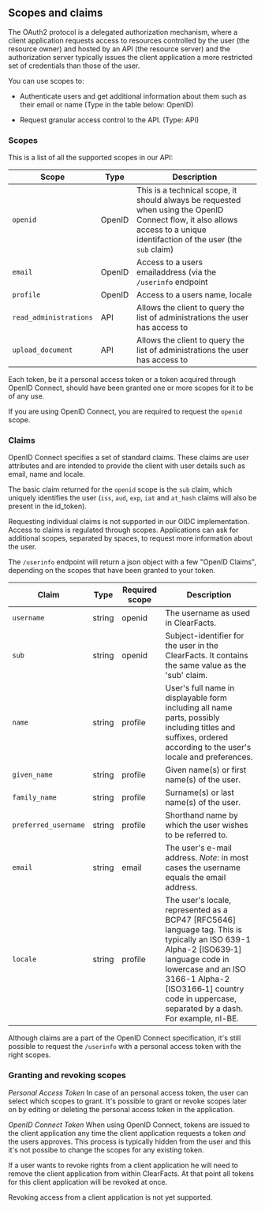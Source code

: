 ## Scopes and claims

The OAuth2 protocol is a delegated authorization mechanism, where a client application requests 
access to resources controlled by the user (the resource owner) and hosted by an API 
(the resource server) and the authorization server typically issues the client application a more restricted 
set of credentials than those of the user.
 
You can use scopes to:

 * Authenticate users and get additional information about them such as their email or name (Type in the table below: OpenID)

 * Request granular access control to the API. (Type: API)

### Scopes

This is a list of all the supported scopes in our API:

Scope                | Type   | Description
---------------------|--------|------------------------
`openid`               | OpenID | This is a technical scope, it should always be requested when using the OpenID Connect flow, it also allows access to a unique identifaction of the user (the `sub` claim)
`email`                | OpenID | Access to a users emailaddress (via the ``/userinfo`` endpoint 
`profile`              | OpenID | Access to a users name, locale
`read_administrations` | API    | Allows the client to query the list of administrations the user has access to
`upload_document`      | API    | Allows the client to query the list of administrations the user has access to

Each token, be it a personal access token or a token acquired through OpenID Connect, 
should have been granted one or more scopes for it to be of any use. 

If you are using OpenID Connect, you are required to request the `openid` scope.

### Claims
OpenID Connect specifies a set of standard claims. These claims are user attributes and are intended to provide 
the client with user details such as email, name and locale.

The basic claim returned for the `openid` scope is the `sub` claim, which uniquely identifies the user 
(`iss`, `aud`, `exp`, `iat` and `at_hash` claims will also be present in the id_token). 

Requesting individual claims is not supported in our OIDC implementation.
Access to claims is regulated through scopes.
Applications can ask for additional scopes, separated by spaces, 
to request more information about the user.

The `/userinfo` endpoint will return a json object with a few "OpenID Claims", depending on the scopes that have been granted to your token.


Claim        | Type       | Required scope | Description
------------ | ---------- | -------------- | ----------------------------------------- 
`username`	 | string     | openid         | The username as used in ClearFacts. 
`sub`          | string     | openid         | Subject-identifier for the user in the ClearFacts.  It contains the same value as the 'sub' claim.
`name`	     | string     | profile        | User's full name in displayable form including all name parts, possibly including titles and suffixes, ordered according to the user's locale and preferences.
`given_name`   | string	  | profile        | Given name(s) or first name(s) of the user. 
`family_name`  | string     | profile        | Surname(s) or last name(s) of the user.
`preferred_username` | string | profile      | Shorthand name by which the user wishes to be referred to. 
`email`	     | string     | email          | The user's e-mail address. *Note*: in most cases the username equals the email address. 
`locale`       | string     | profile        | The user's locale, represented as a BCP47 [RFC5646] language tag. This is typically an ISO 639-1 Alpha-2 [ISO639‑1] language code in lowercase and an ISO 3166-1 Alpha-2 [ISO3166‑1] country code in uppercase, separated by a dash. For example, nl-BE.

Although claims are a part of the OpenID Connect specification, it's still possible to request the `/userinfo` with a personal access token with the right scopes.

### Granting and revoking scopes

*Personal Access Token*
In case of an personal access token, the user can select which scopes to grant.
It's possible to grant or revoke scopes later on by editing or deleting the personal access token in the application.

*OpenID Connect Token*
When using OpenID Connect, tokens are issued to the client application any time the client application requests a token *and* the users approves.
This process is typically hidden from the user and this it's not possibe to change the scopes for any existing token.

If a user wants to revoke rights from a client application he will need to remove the client application from within ClearFacts.
At that point all tokens for this client application will be revoked at once.

<aside class="notice">
    Revoking access from a client application is not yet supported.
</aside>



